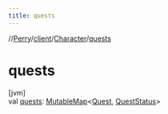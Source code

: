 ```yaml
---
title: quests
---
```

//[Perry](../../../index.html)/[client](../index.html)/[Character](index.html)/[quests](quests.html)



# quests



[jvm]\
val [quests](quests.html): [MutableMap](https://kotlinlang.org/api/latest/jvm/stdlib/kotlin.collections/-mutable-map/index.html)<[Quest](../../server.quest/-quest/index.html), [QuestStatus](../-quest-status/index.html)>




